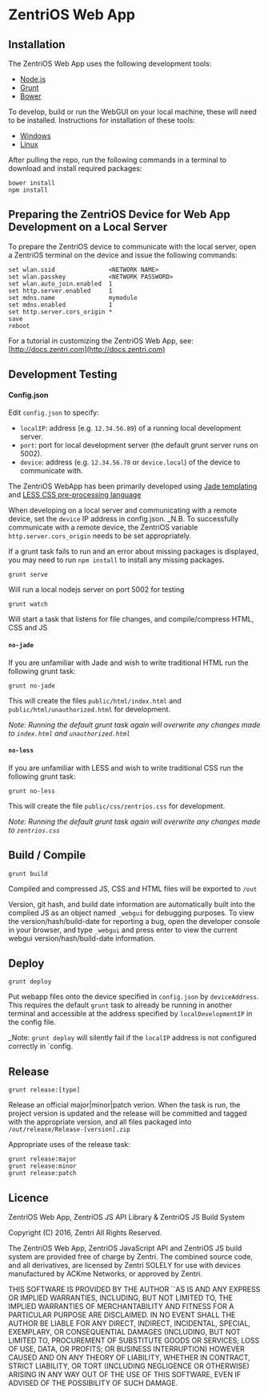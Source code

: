 # ZentriOS Web App

## Installation

The ZentriOS Web App uses the following development tools:

* [Node.js](http://nodejs.org)
* [Grunt](http://gruntjs.com)
* [Bower](http://bower.io)

To develop, build or run the WebGUI on your local machine, these will need to be installed. Instructions for installation of these tools:

* [Windows](docs/windows-install.md)
* [Linux](docs/linux-install.md)

After pulling the repo, run the following commands in a terminal to download and install required packages:
```
bower install
npm install
```

## Preparing the ZentriOS Device for Web App Development on a Local Server

To prepare the ZentriOS device to communicate with the local server, open a ZentriOS terminal on the device and issue the following commands:

```
set wlan.ssid               <NETWORK NAME>
set wlan.passkey            <NETWORK PASSWORD>
set wlan.auto_join.enabled  1
set http.server.enabled     1
set mdns.name               mymodule
set mdns.enabled            1
set http.server.cors_origin *
save
reboot
```

For a tutorial in customizing the ZentriOS Web App, see:
[http://docs.zentri.com](http://docs.zentri.com)

## Development Testing

#### Config.json

Edit `config.json` to specify:
  - `localIP`: address (e.g. `12.34.56.89`) of a running local development server.
  - `port`: port for local development server (the default grunt server runs on 5002).
  - `device`: address (e.g. `12.34.56.78` or `device.local`) of the device to communicate with.

The ZentriOS WebApp has been primarily developed using [Jade templating](http://jade-lang.com/) and [LESS CSS pre-processing language](http://lesscss.org/)

When developing on a local server and communicating with a remote device, set the `device` IP address in config.json. _N.B. To successfully communicate with a remote device, the ZentriOS variable `http.server.cors_origin` needs to be set appropriately.

If a grunt task fails to run and an error about missing packages is displayed, you may need to run `npm install` to install any missing packages.

```grunt serve```

Will run a local nodejs server on port 5002 for testing

```grunt watch```

Will start a task that listens for file changes, and compile/compress HTML, CSS and JS

#### `no-jade`

If you are unfamiliar with Jade and wish to write traditional HTML run the following grunt task:

```
grunt no-jade
```

This will create the files `public/html/index.html` and `public/html/unauthorized.html` for development.

_Note: Running the default grunt task again will overwrite any changes made to `index.html` and `unauthorized.html`_

#### `no-less`

If you are unfamiliar with LESS and wish to write traditional CSS run the following grunt task:

```
grunt no-less
```

This will create the file `public/css/zentrios.css` for development.

_Note: Running the default grunt task again will overwrite any changes made to `zentrios.css`_

## Build / Compile

```
grunt build
```

Compiled and compressed JS, CSS and HTML files will be exported to `/out`

Version, git hash, and build date information are automatically built into the complied JS as an object named `_webgui` for debugging purposes. To view the version/hash/build-date for reporting a bug, open the developer console in your browser, and type `_webgui` and press enter to view the current webgui version/hash/build-date information.

## Deploy

````
grunt deploy
````

Put webapp files onto the device specified in `config.json` by `deviceAddress`. This requires the default `grunt` task to already be running in another terminal and accessible at the address specified by `localDevelopmentIP` in the config file.

_Note: `grunt deploy` will silently fail if the `localIP` address is not configured correctly in `config.

## Release

```grunt release:[type]```

Release an official major|minor|patch verion.
When the task is run, the project version is updated and the release will be committed and tagged with the appropriate version, and all files packaged into `/out/release/Release-[version].zip`

Appropriate uses of the release task:
```
grunt release:major
grunt release:minor
grunt release:patch
```

## Licence

ZentriOS Web App, ZentriOS JS API Library & ZentriOS JS Build System

Copyright (C) 2016, Zentri
All Rights Reserved.

The ZentriOS Web App, ZentriOS JavaScript API and ZentriOS JS build system
are provided free of charge by Zentri. The combined source code, and
all derivatives, are licensed by Zentri SOLELY for use with devices
manufactured by ACKme Networks, or approved by Zentri.

THIS SOFTWARE IS PROVIDED BY THE AUTHOR ``AS IS AND ANY EXPRESS OR IMPLIED
WARRANTIES, INCLUDING, BUT NOT LIMITED TO, THE IMPLIED WARRANTIES OF
MERCHANTABILITY AND FITNESS FOR A PARTICULAR PURPOSE ARE DISCLAIMED. IN NO EVENT
SHALL THE AUTHOR BE LIABLE FOR ANY DIRECT, INDIRECT, INCIDENTAL, SPECIAL,
EXEMPLARY, OR CONSEQUENTIAL DAMAGES (INCLUDING, BUT NOT LIMITED TO, PROCUREMENT
OF SUBSTITUTE GOODS OR SERVICES; LOSS OF USE, DATA, OR PROFITS; OR BUSINESS
INTERRUPTION) HOWEVER CAUSED AND ON ANY THEORY OF LIABILITY, WHETHER IN
CONTRACT, STRICT LIABILITY, OR TORT (INCLUDING NEGLIGENCE OR OTHERWISE) ARISING
IN ANY WAY OUT OF THE USE OF THIS SOFTWARE, EVEN IF ADVISED OF THE POSSIBILITY
OF SUCH DAMAGE.
